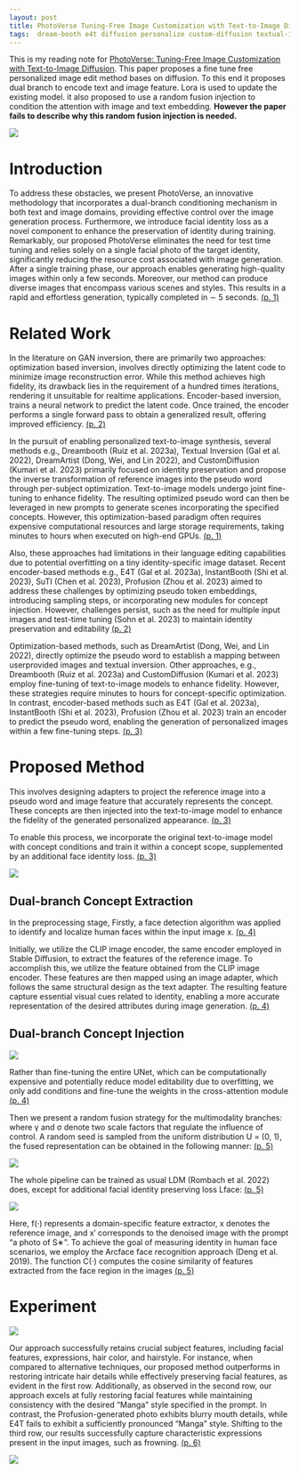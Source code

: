 ```yaml
---
layout: post
title: PhotoVerse Tuning-Free Image Customization with Text-to-Image Diffusion Models
tags:  dream-booth e4t diffusion personalize custom-diffusion textual-inversion deep-learning instant-booth dream-artist text2image profusion suti
---
```


This is my reading note for [PhotoVerse: Tuning-Free Image Customization with Text-to-Image Diffusion](https://photoverse2d.github.io/). This paper proposes a fine tune free personalized image edit method bases on diffusion. To this end it proposes dual branch to encode text and image feature. Lora is used to update the existing model. it also proposed to use a random fusion injection to condition the attention with image and text embedding. **However the paper fails to describe why this random fusion injection is needed.**

![](https://raw.githubusercontent.com/zhangtemplar/zhangtemplar.github.io/master/uPic/chenPhotoVerseTuningFreeImage2023-1-x316-y361.png) 

# Introduction
To address these obstacles, we present PhotoVerse, an innovative methodology that incorporates a dual-branch conditioning mechanism in both text and image domains, providing effective control over the image generation process. Furthermore, we introduce facial identity loss as a novel component to enhance the preservation of identity during training. Remarkably, our proposed PhotoVerse eliminates the need for test time tuning and relies solely on a single facial photo of the target identity, significantly reducing the resource cost associated with image generation. After a single training phase, our approach enables generating high-quality images within only a few seconds. Moreover, our method can produce diverse images that encompass various scenes and styles. This results in a rapid and effortless generation, typically completed in ∼ 5 seconds. [(p. 1)](zotero://open-pdf/library/items/W2SYKC86?page=1&annotation=KYYHFF5K)

# Related Work
In the literature on GAN inversion, there are primarily two approaches: optimization based inversion, involves directly optimizing the latent code to minimize image reconstruction error. While this method achieves high fidelity, its drawback lies in the requirement of a hundred times iterations, rendering it unsuitable for realtime applications. Encoder-based inversion, trains a neural network to predict the latent code. Once trained, the encoder performs a single forward pass to obtain a generalized result, offering improved efficiency. [(p. 2)](zotero://open-pdf/library/items/W2SYKC86?page=2&annotation=6ZRTICR8)

In the pursuit of enabling personalized text-to-image synthesis, several methods e.g., Dreambooth (Ruiz et al. 2023a), Textual Inversion (Gal et al. 2022), DreamArtist (Dong, Wei, and Lin 2022), and CustomDiffusion (Kumari et al. 2023) primarily focused on identity preservation and propose the inverse transformation of reference images into the pseudo word through per-subject optimization. Text-to-image models undergo joint fine-tuning to enhance fidelity. The resulting optimized pseudo word can then be leveraged in new prompts to generate scenes incorporating the specified concepts. However, this optimization-based paradigm often requires expensive computational resources and large storage requirements, taking minutes to hours when executed on high-end GPUs. [(p. 1)](zotero://open-pdf/library/items/W2SYKC86?page=1&annotation=G6VE2ARZ)

Also, these approaches had limitations in their language editing capabilities due to potential overfitting on a tiny identity-specific image dataset. Recent encoder-based methods e.g., E4T (Gal et al. 2023a), InstantBooth (Shi et al. 2023), SuTI (Chen et al. 2023), Profusion (Zhou et al. 2023) aimed to address these challenges by optimizing pseudo token embeddings, introducing sampling steps, or incorporating new modules for concept injection. However, challenges persist, such as the need for multiple input images and test-time tuning (Sohn et al. 2023) to maintain identity preservation and editability [(p. 2)](zotero://open-pdf/library/items/W2SYKC86?page=2&annotation=QW8DBHIT)

Optimization-based methods, such as DreamArtist (Dong, Wei, and Lin 2022), directly optimize the pseudo word to establish a mapping between userprovided images and textual inversion. Other approaches, e.g., Dreambooth (Ruiz et al. 2023a) and CustomDiffusion (Kumari et al. 2023) employ fine-tuning of text-to-image models to enhance fidelity. However, these strategies require minutes to hours for concept-specific optimization. In contrast, encoder-based methods such as E4T (Gal et al. 2023a), InstantBooth (Shi et al. 2023), Profusion (Zhou et al. 2023) train an encoder to predict the pseudo word, enabling the generation of personalized images within a few fine-tuning steps. [(p. 3)](zotero://open-pdf/library/items/W2SYKC86?page=3&annotation=UKG45LED)

# Proposed Method
This involves designing adapters to project the reference image into a pseudo word and image feature that accurately represents the concept. These concepts are then injected into the text-to-image model to enhance the fidelity of the generated personalized appearance. [(p. 3)](zotero://open-pdf/library/items/W2SYKC86?page=3&annotation=ZPU8WMDW)

To enable this process, we incorporate the original text-to-image model with concept conditions and train it within a concept scope, supplemented by an additional face identity loss. [(p. 3)](zotero://open-pdf/library/items/W2SYKC86?page=3&annotation=BC3H8DJE)

![](https://raw.githubusercontent.com/zhangtemplar/zhangtemplar.github.io/master/uPic/chenPhotoVerseTuningFreeImage2023-3-x321-y419.png) 

## Dual-branch Concept Extraction
In the preprocessing stage, Firstly, a face detection algorithm was applied to identify and localize human faces within the input image x. [(p. 4)](zotero://open-pdf/library/items/W2SYKC86?page=4&annotation=YMSWG2RA)

Initially, we utilize the CLIP image encoder, the same encoder employed in Stable Diffusion, to extract the features of the reference image. To accomplish this, we utilize the feature obtained from the CLIP image encoder. These features are then mapped using an image adapter, which follows the same structural design as the text adapter. The resulting feature capture essential visual cues related to identity, enabling a more accurate representation of the desired attributes during image generation. [(p. 4)](zotero://open-pdf/library/items/W2SYKC86?page=4&annotation=QANQ49KZ)

## Dual-branch Concept Injection
![](https://raw.githubusercontent.com/zhangtemplar/zhangtemplar.github.io/master/uPic/chenPhotoVerseTuningFreeImage2023-4-x310-y468.png) 

Rather than fine-tuning the entire UNet, which can be computationally expensive and potentially reduce model editability due to overfitting, we only add conditions and fine-tune the weights in the cross-attention module [(p. 4)](zotero://open-pdf/library/items/W2SYKC86?page=4&annotation=NLYAFVHZ)

Then we present a random fusion strategy for the multimodality branches: where γ and σ denote two scale factors that regulate the influence of control. A random seed is sampled from the uniform distribution U = (0, 1), the fused representation can be obtained in the following manner: [(p. 5)](zotero://open-pdf/library/items/W2SYKC86?page=5&annotation=2KJ82SRR)

![](https://raw.githubusercontent.com/zhangtemplar/zhangtemplar.github.io/master/uPic/chenPhotoVerseTuningFreeImage2023-5-x54-y511.png) 

The whole pipeline can be trained as usual LDM (Rombach et al. 2022) does, except for additional facial identity preserving loss Lface: [(p. 5)](zotero://open-pdf/library/items/W2SYKC86?page=5&annotation=6CZVA44S)

![](https://raw.githubusercontent.com/zhangtemplar/zhangtemplar.github.io/master/uPic/chenPhotoVerseTuningFreeImage2023-5-x114-y363.png) 

Here, f(·) represents a domain-specific feature extractor, x denotes the reference image, and x′ corresponds to the denoised image with the prompt “a photo of S∗”. To achieve the goal of measuring identity in human face scenarios, we employ the Arcface face recognition approach (Deng et al. 2019). The function C(·) computes the cosine similarity of features extracted from the face region in the images [(p. 5)](zotero://open-pdf/library/items/W2SYKC86?page=5&annotation=XAHDLYBG)

# Experiment
![](https://raw.githubusercontent.com/zhangtemplar/zhangtemplar.github.io/master/uPic/chenPhotoVerseTuningFreeImage2023-6-x49-y300.png) 

Our approach successfully retains crucial subject features, including facial features, expressions, hair color, and hairstyle. For instance, when compared to alternative techniques, our proposed method outperforms in restoring intricate hair details while effectively preserving facial features, as evident in the first row. Additionally, as observed in the second row, our approach excels at fully restoring facial features while maintaining consistency with the desired “Manga” style specified in the prompt. In contrast, the Profusion-generated photo exhibits blurry mouth details, while E4T fails to exhibit a sufficiently pronounced “Manga” style. Shifting to the third row, our results successfully capture characteristic expressions present in the input images, such as frowning. [(p. 6)](zotero://open-pdf/library/items/W2SYKC86?page=6&annotation=9PKWJ5WX)

![](https://raw.githubusercontent.com/zhangtemplar/zhangtemplar.github.io/master/uPic/chenPhotoVerseTuningFreeImage2023-7-x317-y643.png) 

